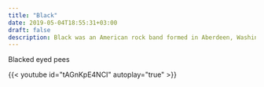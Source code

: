 ```yaml
---
title: "Black"
date: 2019-05-04T18:55:31+03:00
draft: false
description: Black was an American rock band formed in Aberdeen, Washington, in 1987 by lead singer and guitarist Kurt Cobain.
---
```

Blacked eyed pees

{{< youtube id="tAGnKpE4NCI" autoplay="true" >}}